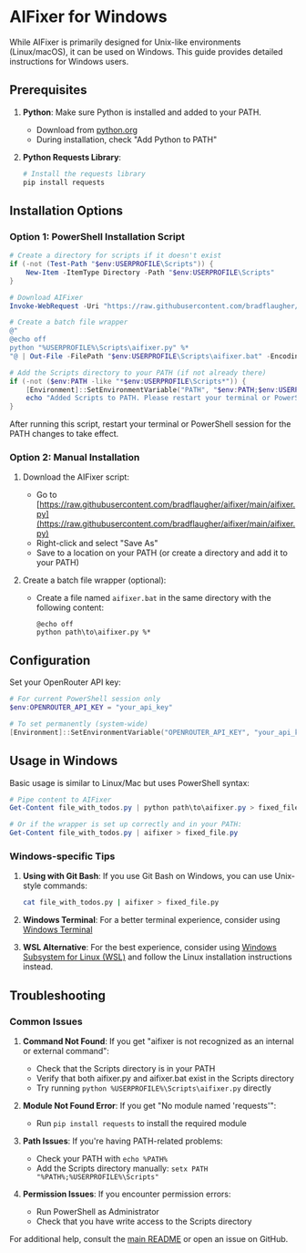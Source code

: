 # AIFixer for Windows

While AIFixer is primarily designed for Unix-like environments (Linux/macOS), it can be used on Windows. This guide provides detailed instructions for Windows users.

## Prerequisites

1. **Python**: Make sure Python is installed and added to your PATH.
   - Download from [python.org](https://www.python.org/downloads/windows/)
   - During installation, check "Add Python to PATH"

2. **Python Requests Library**:
   ```powershell
   # Install the requests library
   pip install requests
   ```

## Installation Options

### Option 1: PowerShell Installation Script

```powershell
# Create a directory for scripts if it doesn't exist
if (-not (Test-Path "$env:USERPROFILE\Scripts")) {
    New-Item -ItemType Directory -Path "$env:USERPROFILE\Scripts"
}

# Download AIFixer
Invoke-WebRequest -Uri "https://raw.githubusercontent.com/bradflaugher/aifixer/main/aifixer.py" -OutFile "$env:USERPROFILE\Scripts\aifixer.py"

# Create a batch file wrapper
@"
@echo off
python "%USERPROFILE%\Scripts\aifixer.py" %*
"@ | Out-File -FilePath "$env:USERPROFILE\Scripts\aifixer.bat" -Encoding ascii

# Add the Scripts directory to your PATH (if not already there)
if (-not ($env:PATH -like "*$env:USERPROFILE\Scripts*")) {
    [Environment]::SetEnvironmentVariable("PATH", "$env:PATH;$env:USERPROFILE\Scripts", "User")
    echo "Added Scripts to PATH. Please restart your terminal or PowerShell session."
}
```

After running this script, restart your terminal or PowerShell session for the PATH changes to take effect.

### Option 2: Manual Installation

1. Download the AIFixer script:
   - Go to [https://raw.githubusercontent.com/bradflaugher/aifixer/main/aifixer.py](https://raw.githubusercontent.com/bradflaugher/aifixer/main/aifixer.py)
   - Right-click and select "Save As"
   - Save to a location on your PATH (or create a directory and add it to your PATH)

2. Create a batch file wrapper (optional):
   - Create a file named `aifixer.bat` in the same directory with the following content:
     ```
     @echo off
     python path\to\aifixer.py %*
     ```

## Configuration

Set your OpenRouter API key:

```powershell
# For current PowerShell session only
$env:OPENROUTER_API_KEY = "your_api_key"

# To set permanently (system-wide)
[Environment]::SetEnvironmentVariable("OPENROUTER_API_KEY", "your_api_key", "User")
```

## Usage in Windows

Basic usage is similar to Linux/Mac but uses PowerShell syntax:

```powershell
# Pipe content to AIFixer
Get-Content file_with_todos.py | python path\to\aifixer.py > fixed_file.py

# Or if the wrapper is set up correctly and in your PATH:
Get-Content file_with_todos.py | aifixer > fixed_file.py
```

### Windows-specific Tips

1. **Using with Git Bash**: If you use Git Bash on Windows, you can use Unix-style commands:
   ```bash
   cat file_with_todos.py | aifixer > fixed_file.py
   ```

2. **Windows Terminal**: For a better terminal experience, consider using [Windows Terminal](https://github.com/microsoft/terminal)

3. **WSL Alternative**: For the best experience, consider using [Windows Subsystem for Linux (WSL)](https://learn.microsoft.com/en-us/windows/wsl/install) and follow the Linux installation instructions instead.

## Troubleshooting

### Common Issues

1. **Command Not Found**: If you get "aifixer is not recognized as an internal or external command":
   - Check that the Scripts directory is in your PATH
   - Verify that both aifixer.py and aifixer.bat exist in the Scripts directory
   - Try running `python %USERPROFILE%\Scripts\aifixer.py` directly

2. **Module Not Found Error**: If you get "No module named 'requests'":
   - Run `pip install requests` to install the required module

3. **Path Issues**: If you're having PATH-related problems:
   - Check your PATH with `echo %PATH%`
   - Add the Scripts directory manually: `setx PATH "%PATH%;%USERPROFILE%\Scripts"`

4. **Permission Issues**: If you encounter permission errors:
   - Run PowerShell as Administrator
   - Check that you have write access to the Scripts directory

For additional help, consult the [main README](./README.md) or open an issue on GitHub.
